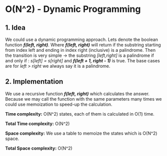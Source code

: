# O(N^2) - Dynamic Programming

## 1. Idea
We could use a dynamic programming approach. Lets denote the boolean function ***f(left, right)***. 
Where ***f(left, right)*** will return if the substring starting from index left and ending in index right (inclusive) is a palindrome.
Then the transition is very simple -> the substring *[left,right]* is a palindrome if and only if : *s[left] = s[right]* and ***f(left + 1, right - 1)*** is true.
The base cases are for *left > right* we always say it is a palindrome.

## 2. Implementation
We use a recursive function ***f(left, right)*** which calculates the answer. Because we may call the function with the same parameters many times we could use memoization to speed-up the calculation.

**Time complexity:**
O(N^2) states, each of them is calculated in O(1) time.

**Total Time complexity:**
O(N^2)

**Space complexity:**
We use a table to memoize the states which is O(N^2) space.

**Total Space complexity:**
O(N^2)
